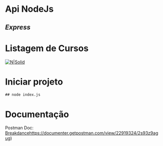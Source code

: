 # Api NodeJs 
## _Express_

# Listagem de Cursos

[![N|Solid](https://nodejs.org/static/images/logo.svg)](https://nodesource.com/products/nsolid)

# Iniciar projeto
    ## node index.js

    
# Documentação
Postman Doc: [Breakdance](https://documenter.getpostman.com/view/22919324/2s93z9agug)https://documenter.getpostman.com/view/22919324/2s93z9agug)
